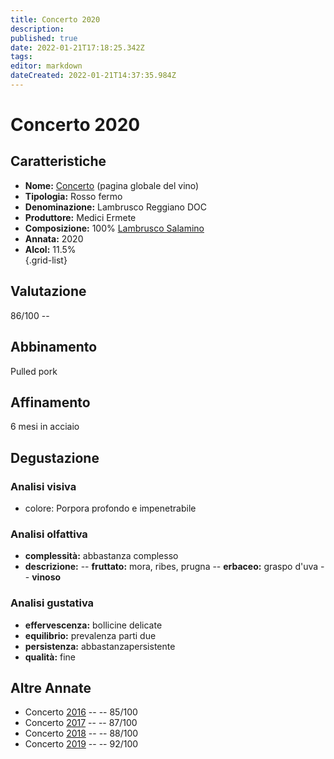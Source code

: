 ```yaml
---
title: Concerto 2020
description: 
published: true
date: 2022-01-21T17:18:25.342Z
tags: 
editor: markdown
dateCreated: 2022-01-21T14:37:35.984Z
---
```


<div class="annata">
  
# Concerto 2020


## Caratteristiche
- **Nome:** <span class="nome">[Concerto](/vini/Italia/Emilia/Medici-Ermete/Concerto/scheda-globale)</span> (pagina globale del vino) 
- **Tipologia:** Rosso fermo
- **Denominazione:** <span class="denominazione">Lambrusco Reggiano DOC</span> 
- **Produttore:** <span class="cantina">Medici Ermete</span> 
- **Composizione:** <span class="vitigno">100% [Lambrusco Salamino](/vitigni/Italia/bacca-nera/lambrusco-salamino)</span>
- **Annata:** <span class="annocorrente">2020</span>
- **Alcol:** 11.5%  
{.grid-list}

## Valutazione

<span class="punteggio">86/100</span> -- <span class="valutazione"><span class="star-3"></span></span>

## Abbinamento
Pulled pork

## Affinamento
6 mesi in acciaio 

## Degustazione

### Analisi visiva
- colore: Porpora profondo e impenetrabile

### Analisi olfattiva
<div class="vini" id="concerto"></div>
<div class="olfattiva-testo">
    
- **complessità:**  <span class="complessitaVino">abbastanza complesso</span>
- **descrizione:** 
  -- **<span class="fruttatoInput">fruttato</span>:** mora, ribes, prugna
  -- **<span class="vegetaleInput">erbaceo</span>:** graspo d'uva
  -- **<span class="vinosoInput">vinoso</span>**

</div>

### Analisi gustativa
- **effervescenza:** bollicine delicate
- **equilibrio:** prevalenza parti due
- **persistenza:** abbastanzapersistente
- **qualità:** fine


## Altre Annate
- Concerto [2016](/vini/Italia/Emilia/Medici-Ermete/Concerto/2016) -- <span class="star-3"></span> -- 85/100
- Concerto [2017](/vini/Italia/Emilia/Medici-Ermete/Concerto/2017) -- <span class="star-3"></span> -- 87/100
- Concerto [2018](/vini/Italia/Emilia/Medici-Ermete/Concerto/2018) -- <span class="star-3"></span> -- 88/100
- Concerto [2019](/vini/Italia/Emilia/Medici-Ermete/Concerto/2019) -- <span class="star-5"></span> -- 92/100
  
</div>

